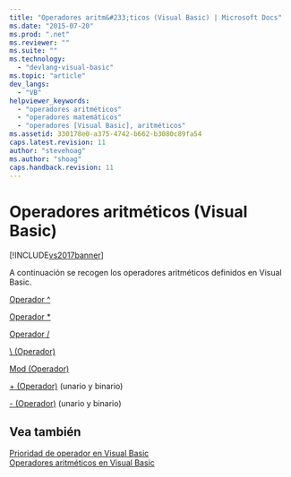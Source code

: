 ```yaml
---
title: "Operadores aritm&#233;ticos (Visual Basic) | Microsoft Docs"
ms.date: "2015-07-20"
ms.prod: ".net"
ms.reviewer: ""
ms.suite: ""
ms.technology: 
  - "devlang-visual-basic"
ms.topic: "article"
dev_langs: 
  - "VB"
helpviewer_keywords: 
  - "operadores aritméticos"
  - "operadores matemáticos"
  - "operadores [Visual Basic], aritméticos"
ms.assetid: 330178e0-a375-4742-b662-b3080c89fa54
caps.latest.revision: 11
author: "stevehoag"
ms.author: "shoag"
caps.handback.revision: 11
---
```

# Operadores aritm&#233;ticos (Visual Basic)
[!INCLUDE[vs2017banner](../../../visual-basic/developing-apps/includes/vs2017banner.md)]

A continuación se recogen los operadores aritméticos definidos en Visual Basic.  
  
 [Operador ^](../../../visual-basic/language-reference/operators/exponentiation-operator.md)  
  
 [Operador \*](../../../visual-basic/language-reference/operators/multiplication-operator.md)  
  
 [Operador \/](../../../visual-basic/language-reference/operators/floating-point-division-operator.md)  
  
 [\\ \(Operador\)](../../../visual-basic/language-reference/operators/integer-division-operator.md)  
  
 [Mod \(Operador\)](../../../visual-basic/language-reference/operators/mod-operator.md)  
  
 [\+ \(Operador\)](../../../visual-basic/language-reference/operators/addition-operator.md) \(unario y binario\)  
  
 [\- \(Operador\)](../../../visual-basic/language-reference/operators/subtraction-operator.md) \(unario y binario\)  
  
## Vea también  
 [Prioridad de operador en Visual Basic](../../../visual-basic/language-reference/operators/operator-precedence.md)   
 [Operadores aritméticos en Visual Basic](../../../visual-basic/programming-guide/language-features/operators-and-expressions/arithmetic-operators.md)